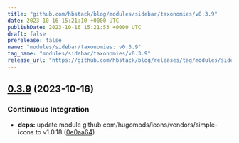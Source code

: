 ```yaml
---
title: "github.com/hbstack/blog/modules/sidebar/taxonomies/v0.3.9"
date: 2023-10-16 15:21:10 +0000 UTC
publishDate: 2023-10-16 15:21:53 +0000 UTC
draft: false
prerelease: false
name: "modules/sidebar/taxonomies: v0.3.9"
tag_name: "modules/sidebar/taxonomies/v0.3.9"
release_url: "https://github.com/hbstack/blog/releases/tag/modules/sidebar/taxonomies/v0.3.9"
---
```


## [0.3.9](https://github.com/hbstack/blog/compare/modules/sidebar/taxonomies/v0.3.8...modules/sidebar/taxonomies/v0.3.9) (2023-10-16)


### Continuous Integration

* **deps:** update module github.com/hugomods/icons/vendors/simple-icons to v1.0.18 ([0e0aa64](https://github.com/hbstack/blog/commit/0e0aa64309a8afe05a0b84d56620b677423be0cc))
